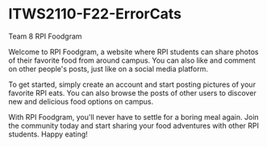 # ITWS2110-F22-ErrorCats
Team 8
RPI Foodgram

Welcome to RPI Foodgram, a website where RPI students can share photos of their favorite food from around campus. You can also like and comment on other people's posts, just like on a social media platform.

To get started, simply create an account and start posting pictures of your favorite RPI eats. You can also browse the posts of other users to discover new and delicious food options on campus.

With RPI Foodgram, you'll never have to settle for a boring meal again. Join the community today and start sharing your food adventures with other RPI students. Happy eating!
